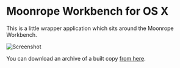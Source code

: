 # Moonrope Workbench for OS X 

This is a little wrapper application which sits around the Moonrope Workbench.

![Screenshot](http://s.adamcooke.io/14/2C1MF.png)

You can download an archive of a built copy [from here](http://files.adamcooke.io/2014/mbwb.zip).
